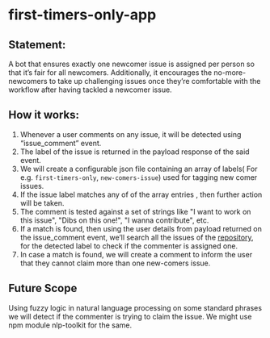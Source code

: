 # first-timers-only-app

## Statement:

A bot that ensures exactly one newcomer issue is assigned per person so that it’s fair for all newcomers. Additionally, it encourages the no-more-newcomers to take up challenging issues once they’re comfortable with the workflow after having tackled a newcomer issue.

## How it works:

1. Whenever a user comments on any issue, it will be detected using “issue_comment” event.
2. The label of the issue is returned in the payload response of the said event.
3. We will create a configurable json file containing an array of labels( For e.g. `first-timers-only`, `new-comers-issue`) used for tagging new comer issues.
4. If the issue label matches any of of the array entries , then further action will be taken.
5. The comment is tested against a set of strings like "I want to work on this issue", "Dibs on this one!", "I wanna contribute", etc.
6. If a match is found, then using the user details from payload returned on the issue_comment event, we’ll search all the issues of the [repository](https://developer.github.com/v3/issues/#list-issues-for-a-repository), for the detected label to check if the commenter is assigned one.
7. In case a match is found, we will create a comment to inform the user that they cannot claim more than one new-comers issue.

## Future Scope
Using fuzzy logic in natural language processing on some standard phrases we will detect if the commenter is trying to claim the issue. We might use npm module nlp-toolkit for the same.

